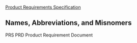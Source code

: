 [Product Requirements Specification](http://deseng.ryerson.ca/dokuwiki/design:product_requirements_specification)

## Names, Abbreviations, and Misnomers
PRS
PRD
Product Requirement Document